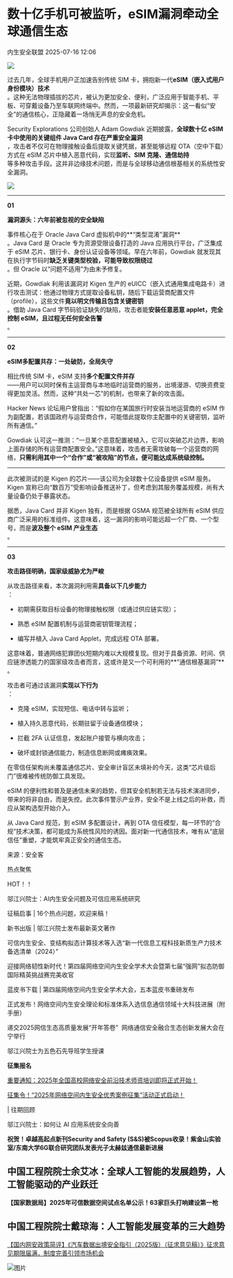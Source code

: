 #  数十亿手机可被监听，eSIM漏洞牵动全球通信生态  
 内生安全联盟   2025-07-16 12:06  
  
![](https://mmbiz.qpic.cn/mmbiz_gif/jRRfTC292pVv89tczkSozULbH4SN4iadBWLfHDiabmT1kfJhLAGmibdNDw0BSicTRias1D3X2aia89QgZInR0TrFmqicQ/640?wx_fmt=gif&from=appmsg "")  
  
过去几年，全球手机用户正加速告别传统 SIM 卡，拥抱新一代**eSIM（嵌入式用户身份模块）技术**  
。这种无法物理插拔的芯片，被认为更加安全、便利，广泛应用于智能手机、平板、可穿戴设备乃至车联网终端中。然而，一项最新研究却揭示：这一看似“安全”的通信核心，正隐藏着一场悄无声息的安全危机。  
  
  
Security Explorations 公司创始人 Adam Gowdiak 近期披露，**全球数十亿 eSIM 卡中使用的关键组件 Java Card 存在严重安全漏洞**  
，攻击者不仅可在物理接触设备后提取关键凭据，甚至能够远程 OTA（空中下载）方式在 eSIM 芯片中植入恶意代码，实现**监听、SIM 克隆、通信劫持**  
等多种攻击手段。这并非边缘技术问题，而是与全球移动通信根基相关的系统性安全漏洞。  
  
  
![](https://mmbiz.qpic.cn/sz_mmbiz_png/Ok4fxxCpBb4ZlVOZhMsM6ibGRbzvicWk5tGbmHDHfhtPDNrgh7JPwYiacMNoCYVvpcGdXMHKo9gdXt9mB8oG3NZGw/640?wx_fmt=png&from=appmsg&tp=wxpic&wxfrom=5&wx_lazy=1 "")  
  
****  
**01**  
  
**漏洞源头：六年前被忽视的安全缺陷**  
  
  
事件核心在于 Oracle Java Card 虚拟机中的**“类型混淆”漏洞**  
。Java Card 是 Oracle 专为资源受限设备打造的 Java 应用执行平台，广泛集成于 eSIM 芯片、银行卡、身份认证设备等领域。早在六年前，Gowdiak 就发现其在执行字节码时**缺乏关键类型校验，可能导致权限绕过**  
。但 Oracle 以“问题不适用”为由未予修复。  
  
  
近期，Gowdiak 利用该漏洞对 Kigen 生产的 eUICC（嵌入式通用集成电路卡）进行攻击测试：他通过物理方式提取设备私钥，随后下载运营商配置文件（profile），这些文件**竟以明文传输且包含关键密钥**  
。借助 Java Card 字节码验证缺失的缺陷，攻击者能**安装任意恶意 applet，完全控制 eSIM，且过程无任何安全告警**  
。  
  
****  
**02**  
  
**eSIM多配置共存：一处破防，全局失守**  
  
  
相比传统 SIM 卡，eSIM 支持**多个配置文件并存**  
——用户可以同时保有主运营商与本地临时运营商的服务，出境漫游、切换资费变得更加灵活。然而，这种“共处一芯”的机制，也带来了新的攻击面。  
  
  
Hacker News 论坛用户曾指出：“假如你在某国旅行时安装当地运营商的 eSIM 作为副配置，若该国政府与运营商合作，可能借此提取你主配置中的关键密钥，监听所有通信。”  
  
  
Gowdiak 认可这一推测：“一旦某个恶意配置被植入，它可以突破芯片边界，影响上面存储的所有运营商配置安全。”这意味着，攻击者无需攻破每一个运营商的网络，**只需利用其中一个“合作”或“被攻陷”的节点，便可能达成系统级控制。**  
  
****  
此次被测试的是 Kigen 的芯片——该公司为全球数十亿设备提供 eSIM 服务。Kigen 宣称已向“数百万”受影响设备推送补丁，但考虑到其服务覆盖规模，尚有大量设备仍处于暴露状态。  
  
  
据悉，Java Card 并非 Kigen 独有，而是根据 GSMA 规范被全球所有 eSIM 供应商广泛采用的标准组件。这意味着，这一漏洞的影响可能远超一个厂商、一个型号，而是**波及整个 eSIM 产业生态**  
。  
  
****  
**03**  
  
**攻击路径明确，国家级威胁尤为严峻**  
  
  
从攻击路径来看，本次漏洞利用需**具备以下几步能力**  
：  
  
- 初期需获取目标设备的物理接触权限（或通过供应链实现）；  
  
- 熟悉 eSIM 配置机制与运营商密钥管理流程；  
  
- 编写并植入 Java Card Applet，完成远程 OTA 部署。  
  
这意味着，普通网络犯罪团伙短期内难以大规模复现。但对于具备资源、时间、供应链渗透能力的国家级攻击者而言，这或许是又一个可利用的**“通信根基漏洞”**  
。  
  
  
攻击者可通过该漏洞**实现以下行为**  
：  
  
- 克隆 eSIM，实现短信、电话中转与监听；  
  
- 植入持久恶意代码，长期驻留于设备通信模块；  
  
- 拦截 2FA 认证信息，发起账户接管与横向攻击；  
  
- 破坏或封锁通信能力，制造信息断网或瘫痪效果。  
  
在零信任架构尚未覆盖通信芯片、安全审计盲区未填补的今天，这类“芯片级后门”很难被传统防御工具发现。  
  
  
eSIM 的便利性和普及是通信未来的趋势，但其安全机制若无法与技术演进同步，带来的将非自由，而是失控。此次事件警示产业界，安全不是上线之后的补救，而应从架构选型开始介入。  
  
  
从 Java Card 规范，到 eSIM 多配置设计，再到 OTA 信任模型，每一环节的“合规”技术决策，都可能成为系统性风险的诱因。面对新一代通信技术，唯有从“底层信任”重塑，才能筑牢真正安全的通信生态。  
  
  
  
来源：安全客  
  
  
  
  
热点聚焦  
  
HOT！！  
  
邬江兴院士：AI内生安全问题及可信应用系统研究  
  
征稿启事 | 16个热点问题，欢迎来稿！  
  
新书出版 | 邬江兴院士发布最新英文著作  
  
可信内生安全、变结构拟态计算技术等入选“新一代信息工程科技新质生产力技术备选清单（2024）”  
  
迎接网络韧性新时代！第四届网络空间内生安全学术大会暨第七届“强网”拟态防御国际精英挑战赛完美收官  
  
蓝皮书下载 | 第四届网络空间内生安全学术大会，五本蓝皮书重磅发布  
  
正式发布！网络空间内生安全理论和标准体系入选信息通信领域十大科技进展（附手册）  
  
递交2025网信生态高质量发展“开年答卷”  网络通信安全融合生态创新发展大会在宁举行  
  
邬江兴院士为五色石先导班学生授课  
  
  
**征集报名**  
  
  
  
[重要通知：2025年全国高校网络安全前沿技术师资培训即将正式开始！](https://mp.weixin.qq.com/s?__biz=Mzg4MDU0NTQ4Mw==&mid=2247532075&idx=1&sn=2e9ed7b913b0af775216e257b486e439&scene=21&token=2060297392&lang=zh_CN#wechat_redirect)  
  
  
  
[征集令！“2025年网络空间内生安全优秀案例征集”活动正式启动！](https://mp.weixin.qq.com/s?__biz=Mzg4MDU0NTQ4Mw==&mid=2247532036&idx=1&sn=fb743ddeedecf357810ece63b028ffd9&scene=21#wechat_redirect)  
  
  
  
| 往期回顾  
  
邬江兴院士：如何让 AI 应用系统安全向善  
  
**祝贺！卓越高起点新刊Security and Safety (S&S)被Scopus收录！紫金山实验室/东南大学6G联合研究团队发表光子太赫兹通信最新进展**  
  
## 中国工程院院士余艾冰：全球人工智能的发展趋势，人工智能驱动的产业跃迁  
  
  
**【国家数据局】2025年可信数据空间试点名单公示！63家巨头打响建设第一枪**  
  
## 中国工程院院士戴琼海：人工智能发展变革的三大趋势  
  
  
[【国内网安政策简评】《汽车数据出境安全指引（2025版）（征求意见稿）》征求意见期限届满，制度完善引领市场机会](https://mp.weixin.qq.com/s?__biz=Mzg4MDU0NTQ4Mw==&mid=2247532373&idx=1&sn=76f3ad8b49c46a2807fd20bac606d85e&scene=21#wechat_redirect)  
  
  
![图片](https://mmbiz.qpic.cn/mmbiz_gif/jRRfTC292pXGqHBACsK1cVtpyTB5F8VFsEY3paWnfS3dichupP4OknoSrNN3c6YviaDsLwKnfHwj1OibB7lWFvbibQ/640?wx_fmt=gif&wxfrom=5&wx_lazy=1&tp=webp "")  
  
  
